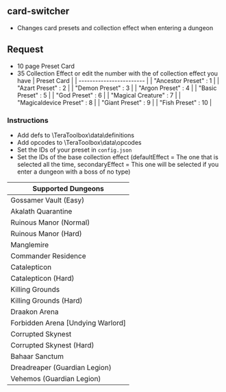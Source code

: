 ## card-switcher
* Changes card presets and collection effect when entering a dungeon

## Request
* 10 page Preset Card
* 35 Collection Effect or edit the number with the of collection effect you have
  | Preset Card |
  | ------------------------ |
  | "Ancestor Preset"      : 1 |
  | "Azart Preset"         : 2 |
  | "Demon Preset"         : 3 |
  | "Argon Preset"         : 4 |
  | "Basic Preset"         : 5 |
  | "God Preset"           : 6 |
  | "Magical Creature"     : 7 |
  | "Magicaldevice Preset" : 8 |
  | "Giant Preset"         : 9 |
  | "Fish Preset"          : 10 |

### Instructions
* Add defs to \TeraToolbox\data\definitions
* Add opcodes to \TeraToolbox\data\opcodes
* Set the IDs of your preset in `config.json`
* Set the IDs of the base collection effect (defaultEffect = The one that is selected all the time, secondaryEffect = This one will be selected if you enter a dungeon with a boss of no type)

| Supported Dungeons |
| ------------------------ |
| Gossamer Vault (Easy) |
| Akalath Quarantine |
| Ruinous Manor (Normal) |
| Ruinous Manor (Hard) |
| Manglemire |
| Commander Residence |
| Catalepticon |
| Catalepticon (Hard) |
| Killing Grounds |
| Killing Grounds (Hard) |
| Draakon Arena |
| Forbidden Arena [Undying Warlord] |
| Corrupted Skynest |
| Corrupted Skynest (Hard) |
| Bahaar Sanctum |
| Dreadreaper (Guardian Legion) |
| Vehemos (Guardian Legion) |
